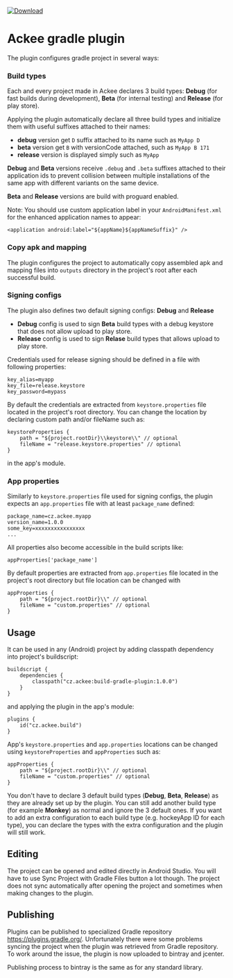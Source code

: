 [ ![Download](https://api.bintray.com/packages/ackeecz/gradle-plugin/build-gradle-plugin/images/download.svg) ](https://bintray.com/ackeecz/gradle-plugin/build-gradle-plugin/_latestVersion)
# Ackee gradle plugin

The plugin configures gradle project in several ways:

### Build types
Each and every project made in Ackee declares 3 build types:
**Debug** (for fast builds during development),
**Beta** (for internal testing) and
**Release** (for play store).

Applying the plugin automatically declare all three build types and initialize them with
useful suffixes attached to their names:
 - **debug** version get `D` suffix attached to its name such as `MyApp D`
 - **beta** version get `B` with versionCode attached, such as `MyApp B 171`
 - **release** version is displayed simply such as `MyApp`

**Debug** and **Beta** versions receive `.debug` and `.beta` suffixes attached to their application
ids to prevent collision between multiple installations of the same app with different variants on
the same device.

**Beta** and **Release** versions are build with proguard enabled.

Note: You should use custom application label in your `AndroidManifest.xml` for the enhanced
application names to appear:
```
<application android:label="${appName}${appNameSuffix}" />
```

### Copy apk and mapping

The plugin configures the project to automatically copy assembled apk and mapping files into
`outputs` directory in the project's root after each successful build.

### Signing configs

The plugin also defines two default signing configs: **Debug** and **Release**

- **Debug** config is used to sign **Beta** build types with a debug keystore that does not allow
upload to play store.
- **Release** config is used to sign **Relase** build types that allows upload to play store.

Credentials used for release signing should be defined in a file with following properties:
```
key_alias=myapp
key_file=release.keystore
key_password=mypass
```

By default the credentials are extracted from `keystore.properties` file located in the project's
root directory. You can change the location by declaring custom path and/or fileName such as:

```
keystoreProperties {
    path = "${project.rootDir}\\keystore\\" // optional
    fileName = "release.keystore.properties" // optional
}
```
in the app's module.

### App properties
Similarly to `keystore.properties` file used for signing configs, the plugin expects an
`app.properties` file with at least `package_name` defined:
```
package_name=cz.ackee.myapp
version_name=1.0.0
some_key=xxxxxxxxxxxxxxxx
...
```
All properties also become accessible in the build scripts like:
```
appProperties['package_name']
```
By default properties are extracted from `app.properties` file located in the project's
root directory but file location can be changed with
```
appProperties {
    path = "${project.rootDir}\\" // optional
    fileName = "custom.properties" // optional
}
```


## Usage

It can be used in any (Android) project by adding classpath dependency into project's buildscript:
```
buildscript {
    dependencies {
        classpath("cz.ackee:build-gradle-plugin:1.0.0")
    }
}
```

and applying the plugin in the app's module:

```
plugins {
    id("cz.ackee.build")
}
```

App's `keystore.properties` and `app.properties` locations can be changed using
`keystoreProperties` and `appProperties` such as:
```
appProperties {
    path = "${project.rootDir}\\" // optional
    fileName = "custom.properties" // optional
}
```

You don't have to declare 3 default build types (**Debug**, **Beta**, **Release**) as they are
already set up by the plugin. You can still add another build type (for example **Monkey**) as
normal and ignore the 3 default ones. If you want to add an extra configuration to each build type
(e.g. hockeyApp ID for each type), you can declare the types with the extra configuration and
the plugin will still work.

## Editing
The project can be opened and edited directly in Android Studio.
You will have to use Sync Project with Gradle Files button a lot though.
The project does not sync automatically after opening the project and sometimes when
making changes to the plugin.

## Publishing
Plugins can be published to specialized Gradle repository https://plugins.gradle.org/.
Unfortunately there were some problems syncing the project when the plugin was retrieved
from Gradle repository. To work around the issue, the plugin is now uploaded to bintray
and jcenter.

Publishing process to bintray is the same as for any standard library.
